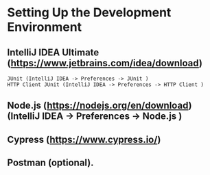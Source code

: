 # Setting Up the Development Environment

## IntelliJ IDEA Ultimate  (https://www.jetbrains.com/idea/download)
    JUnit (IntelliJ IDEA -> Preferences -> JUnit )
    HTTP Client JUnit (IntelliJ IDEA -> Preferences -> HTTP Client )

## Node.js (https://nodejs.org/en/download) (IntelliJ IDEA -> Preferences -> Node.js )

## Cypress (https://www.cypress.io/)

## Postman (optional).
